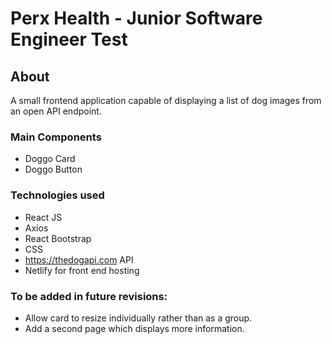 # Perx Health - Junior Software Engineer Test

## About
A small frontend application capable of displaying a list of dog images from an open API endpoint. 

### Main Components

  - Doggo Card
  - Doggo Button
 
### Technologies used
  - React JS
  - Axios
  - React Bootstrap
  - CSS
  - https://thedogapi.com API
  - Netlify for front end hosting

### To be added in future revisions:
  - Allow card to resize individually rather than as a group.
  - Add a second page which displays more information.

